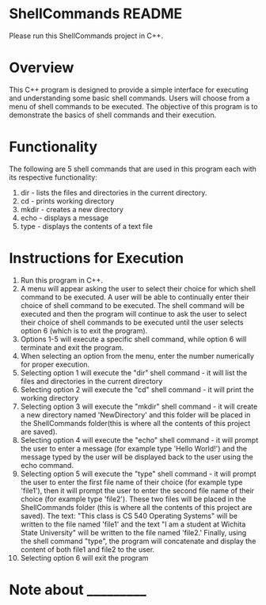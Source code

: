 # ShellCommands README

Please run this ShellCommands project in C++. 

# Overview

This C++ program is designed to provide a simple interface for executing and understanding some basic shell commands. Users will choose from a menu of shell commands to be executed. The objective of this program is to demonstrate the basics of shell commands and their execution.

# Functionality
The following are 5 shell commands that are used in this program each with its respective functionality:
1. dir - lists the files and directories in the current directory.
2. cd - prints working directory
3. mkdir - creates a new directory
4. echo - displays a message
5. type - displays the contents of a text file

# Instructions for Execution
1. Run this program in C++.
2. A menu will appear asking the user to select their choice for which shell command to be executed. A user will be able to continually enter their choice of shell command 
   to be executed. The shell command will be executed and then the program will continue to ask the user to select their choice of shell commands to be executed until the 
   user selects option 6 (which is to exit the program).
3. Options 1-5 will execute a specific shell command, while option 6 will terminate and exit the program.
4. When selecting an option from the menu, enter the number numerically for proper execution.
5. Selecting option 1 will execute the "dir" shell command - it will list the files and directories in the current directory
6. Selecting option 2 will execute the "cd" shell command - it will print the working directory
7. Selecting option 3 will execute the "mkdir" shell command - it will create a new directory named 'NewDirectory' and this folder will be placed in the ShellCommands 
   folder(this is where all the contents of this project are saved).
8. Selecting option 4 will execute the "echo" shell command - it will prompt the user to enter a message (for example type 'Hello World!') and the message typed by the user 
   will be displayed back to the user using the echo command.
9. Selecting option 5 will execute the "type" shell command - it will prompt the user to enter the first file name of their choice (for example type 'file1'), then it will 
   prompt the user to enter the second file name of their choice (for example type 'file2'). These two files will be placed in the ShellCommands folder (this is where all 
   the contents of this project are saved). The text: "This class is CS 540 Operating Systems" will be written to the file named 'file1' and the text "I am a student at 
   Wichita State University" will be written to the file named 'file2.' Finally, using the shell command "type", the program will concatenate and display the content of both 
   file1 and file2 to the user. 
10. Selecting option 6 will exit the program

# Note about _________
